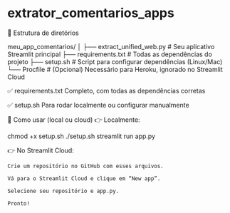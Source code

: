 # extrator_comentarios_apps
📁 Estrutura de diretórios

meu_app_comentarios/
│
├── extract_unified_web.py                  # Seu aplicativo Streamlit principal
├── requirements.txt        # Todas as dependências do projeto
├── setup.sh                # Script para configurar dependências (Linux/Mac)
└── Procfile                # (Opcional) Necessário para Heroku, ignorado no Streamlit Cloud

✅ requirements.txt
Completo, com todas as dependências corretas

✅ setup.sh
Para rodar localmente ou configurar manualmente


🚀 Como usar (local ou cloud)
👉 Localmente:

chmod +x setup.sh
./setup.sh
streamlit run app.py

👉 No Streamlit Cloud:

    Crie um repositório no GitHub com esses arquivos.

    Vá para o Streamlit Cloud e clique em “New app”.

    Selecione seu repositório e app.py.

    Pronto!